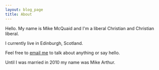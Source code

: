 ```yaml
---
layout: blog_page
title: About
---
```

Hello. My name is Mike McQuaid and I'm a liberal Christian and Christian liberal.

I currently live in Edinburgh, Scotland.<br>

Feel free to [email me](mailto:mike@mikemcquaid.com) to talk about anything or say hello.

Until I was married in 2010 my name was Mike Arthur.
